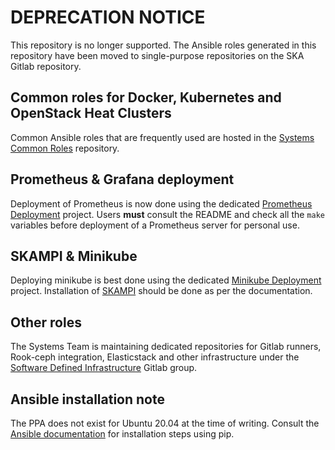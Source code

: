 # DEPRECATION NOTICE
This repository is no longer supported. The Ansible roles generated in this repository have been moved to single-purpose repositories on the SKA Gitlab repository.

## Common roles for Docker, Kubernetes and OpenStack Heat Clusters
Common Ansible roles that are frequently used are hosted in the [Systems Common Roles](https://gitlab.com/ska-telescope/sdi/systems-common-roles) repository.

## Prometheus & Grafana deployment
Deployment of Prometheus is now done using the dedicated [Prometheus Deployment](https://gitlab.com/ska-telescope/sdi/deploy-prometheus) project. Users **must** consult the README and check all the `make` variables before deployment of a Prometheus server for personal use.

## SKAMPI & Minikube
Deploying minikube is best done using the dedicated [Minikube Deployment](https://gitlab.com/ska-telescope/sdi/deploy-minikube) project. Installation of [SKAMPI](https://gitlab.com/ska-telescope/skampi) should be done as per the documentation.

## Other roles
The Systems Team is maintaining dedicated repositories for Gitlab runners, Rook-ceph integration, Elasticstack and other infrastructure under the [Software Defined Infrastructure](https://gitlab.com/ska-telescope/sdi) Gitlab group.

## Ansible installation note
The PPA does not exist for Ubuntu 20.04 at the time of writing. Consult the [Ansible documentation](https://docs.ansible.com/ansible/latest/installation_guide/intro_installation.html#installing-ansible-with-pip) for installation steps using pip.
